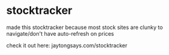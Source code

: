# stocktracker

made this stocktracker because most stock sites are clunky to navigate/don't have auto-refresh on prices

check it out here: jaytongsays.com/stocktracker
